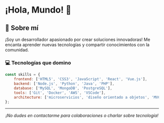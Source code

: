 # ¡Hola, Mundo! 👋 

## 🚀 Sobre mí

¡Soy un desarrollador apasionado por crear soluciones innovadoras! Me encanta aprender nuevas tecnologías y compartir conocimientos con la comunidad.

### 💻 Tecnologías que domino

```javascript
const skills = {
    frontend: ['HTML5', 'CSS3', 'JavaScript', 'React', 'Vue.js'],
    backend: ['Node.js', 'Python', 'Java', 'PHP'],
    database: ['MySQL', 'MongoDB', 'PostgreSQL'],
    tools: ['Git', 'Docker', 'AWS', 'VSCode'],
    architecture: ['microservicios', 'diseño orientado a objetos', 'MVC']
};
```


---
<div align="center">
  <em>¡No dudes en contactarme para colaboraciones o charlar sobre tecnología!</em>
</div>
